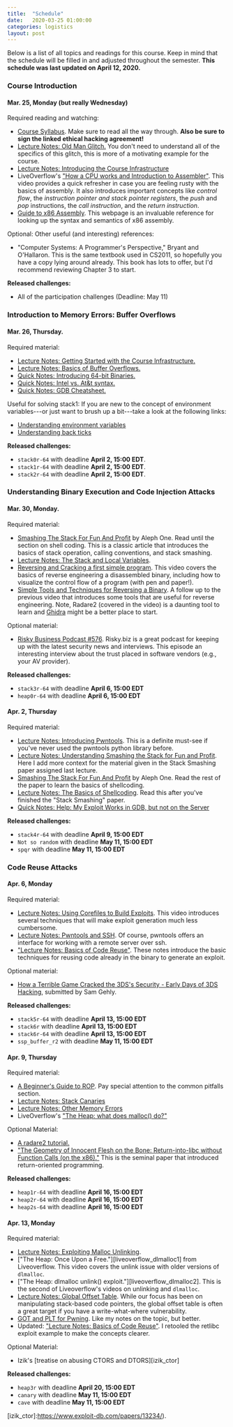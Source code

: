 ```yaml
---
title:  "Schedule"
date:   2020-03-25 01:00:00
categories: logistics
layout: post
---
```


Below is a list of all topics and readings for this course. Keep in mind that
the schedule will be filled in and adjusted throughout the semester.  **This
schedule was last updated on April 12, 2020.**


### Course Introduction


#### Mar. 25, Monday (but really Wednesday)

Required reading and watching:

 - [Course Syllabus](http://cs4401.walls.ninja/logistics/syllabus.html). Make
   sure to read all the way through. **Also be sure to sign the linked ethical
hacking agreement!**
 - [Lecture Notes: Old Man Glitch.](http://cs4401.walls.ninja/notes/lecture/oldman.html) You don't need to understand all of the specifics of this
   glitch, this is more of a motivating example for the course.  
 - [Lecture Notes: Introducing the Course Infrastructure](http://cs4401.walls.ninja/notes/lecture/intro_infrastructure.html)
 - LiveOverflow's ["How a CPU works and Introduction to
   Assembler"](https://youtu.be/6jSKldt7Eqs). This video provides a quick
refresher in case you are feeling rusty with the basics of assembly. It also
introduces important concepts like *control flow*, the *instruction pointer and
stack pointer registers*, the *push* and *pop* instructions, the *call
instruction*, and the *return instruction*.    
 - [Guide to x86 Assembly][x86asm]. This webpage is an invaluable reference for
   looking up the syntax and semantics of x86 assembly. 


Optional: Other useful (and interesting) references:

 - "Computer Systems: A Programmer's Perspective," Bryant and O'Hallaron. This
   is the same textbook used in CS2011, so hopefully you have a copy lying
around already. This book has lots to offer, but I'd recommend reviewing
Chapter 3 to start.    

**Released challenges:**
 - All of the participation challenges (Deadline: May 11)


### Introduction to Memory Errors: Buffer Overflows

#### Mar. 26, Thursday.

Required material:
 - [Lecture Notes: Getting Started with the Course Infrastructure.](http://cs4401.walls.ninja/notes/lecture/getting_started.html)  
 - [Lecture Notes: Basics of Buffer Overflows.](http://cs4401.walls.ninja/notes/lecture/basics_bufferoverflows.html) 
 - [Quick Notes: Introducing 64-bit Binaries.](http://cs4401.walls.ninja/notes/quick/64bits.html)  
 - [Quick Notes: Intel vs. At&t syntax.](http://cs4401.walls.ninja/notes/quick/intel_v_att.html)
 - [Quick Notes: GDB Cheatsheet.](http://cs4401.walls.ninja/notes/quick/gdb.html)

[x86asm]:http://www.cs.virginia.edu/~evans/cs216/guides/x86.html

Useful for solving stack1:  If you are new to the concept of environment
variables---or just want to brush up a bit---take a look at the following
links:
 - [Understanding environment variables](http://www.gnu.org/software/libc/manual/html_node/Environment-Variables.html)
 - [Understanding back ticks](https://unix.stackexchange.com/questions/48392/understanding-backtick)


**Released challenges:**
 - `stack0r-64` with deadline **April 2, 15:00 EDT**.
 - `stack1r-64` with deadline **April 2, 15:00 EDT**.
 - `stack2r-64` with deadline **April 2, 15:00 EDT**.



### Understanding Binary Execution and Code Injection Attacks 


#### Mar. 30, Monday.

Required material:
 - [Smashing The Stack For Fun And Profit][smashing] by Aleph One. Read until the
   section on shell coding.  This is a classic article that introduces the
basics of stack operation, calling conventions, and stack smashing. 
 - [Lecture Notes: The Stack and Local Variables][lecture-binexec1]. 
 - [Reversing and Cracking a first simple program][liveoverflow05]. This video
   covers the basics of reverse engineering a disassembled binary, including
how to visualize the control flow of a program (with pen and paper!).
 - [Simple Tools and Techniques for Reversing a Binary][liveoverflow06]. A
   follow up to the previous video that introduces some tools that are useful
for reverse engineering. Note, Radare2 (covered in the video) is a daunting
tool to learn and [Ghidra][ghidra] might be a better place to start.  

 Optional material:
 - [Risky Business Podcast #576][risky]. Risky.biz is a great podcast for
   keeping up with the latest security news and interviews. This episode
an interesting interview about the trust placed in software vendors (e.g., your
AV provider).

**Released challenges:** 
 - `stack3r-64` with deadline **April 6, 15:00 EDT**
 - `heap0r-64` with deadline **April 6, 15:00 EDT**

[lecture-binexec1]:/notes/lecture/binexec_part1.html
[smashing]:https://raw.githubusercontent.com/rjwalls/CS4401-notes/master/assets/pdf/stacksmashing.pdf
[risky]:https://risky.biz/RB576/
[liveoverflow05]:https://youtu.be/VroEiMOJPm8
[liveoverflow06]:https://youtu.be/3NTXFUxcKPc
[ghidra]:https://ghidra-sre.org/


#### Apr. 2, Thursday

Required material:
 - [Lecture Notes: Introducing Pwntools][notes_pwntools]. This is a definite
   must-see if you've never used the pwntools python library before.  
 - [Lecture Notes: Understanding Smashing the Stack for Fun and
   Profit][notes_understanding_smashing]. Here I add more context for the
material given in the Stack Smashing paper assigned last lecture.
 - [Smashing The Stack For Fun And Profit][smashing] by Aleph One. Read the
   rest of the paper to learn the basics of shellcoding. 
 - [Lecture Notes: The Basics of Shellcoding][notes_shellcoding]. Read this
   after you've finished the "Stack Smashing" paper.
- [Quick Notes: Help: My Exploit Works in GDB, but not on the
   Server][quick-outsidegdb]

**Released challenges:**
 - `stack4r-64` with deadline **April 9, 15:00 EDT**
 - `Not so random` with deadline **May 11, 15:00 EDT**
 - `spqr` with deadline **May 11, 15:00 EDT**


[notes_pwntools]:/notes/lecture/pwntools.html
[notes_understanding_smashing]:/notes/lecture/understanding_stack_smashing.html
[notes_shellcoding]:/notes/lecture/shellcode.html
[quick-outsidegdb]:/notes/quick/outside_of_gdb.html


### Code Reuse Attacks


#### Apr. 6, Monday

Required material:
 - [Lecture Notes: Using Corefiles to Build Exploits][notes_core]. This video
introduces several techniques that will make exploit generation much less
cumbersome.
 - [Lecture Notes: Pwntools and SSH][notes_pwntools_ssh]. Of course, pwntools
   offers an interface for working with a remote server over ssh.      
 - ["Lecture Notes: Basics of Code Reuse"][notes_code_reuse]. These notes
   introduce the basic techniques for reusing code already in the binary to
generate an exploit.  

Optional material:
 - [How a Terrible Game Cracked the 3DS's Security - Early Days of 3DS
   Hacking][3ds], submitted by Sam Gehly. 

**Released challenges:**
 - `stack5r-64` with deadline **April 13, 15:00 EDT**
 - `stack6r` with deadline **April 13, 15:00 EDT**
 - `stack6r-64` with deadline **April 13, 15:00 EDT**
 - `ssp_buffer_r2` with deadline **May 11, 15:00 EDT**

[notes_core]:/notes/lecture/corefiles.html 
[notes_pwntools_ssh]:/notes/lecture/pwntools_ssh.html
[notes_code_reuse]:/notes/lecture/basics_codereuse.html
[3ds]:https://www.youtube.com/watch?v=ImR-TdDAIJE


#### Apr. 9, Thursday

Required material:
 - [A Beginner's Guide to ROP][ropemporium]. Pay special attention to the
   common pitfalls section. 
 - [Lecture Notes: Stack Canaries][notes_canaries]
 - [Lecture Notes: Other Memory Errors][notes_memory]
 - LiveOverflow's ["The Heap: what does malloc() do?"][liveoverflow_malloc]

Optional Material:
 - [A radare2 tutorial.][radare2] 
 - ["The Geometry of Innocent Flesh on the Bone:
Return-into-libc without Function Calls (on the x86)."][shacham07] This is the
seminal paper that introduced return-oriented programming.

**Released challenges:**
 - `heap1r-64` with deadline **April 16, 15:00 EDT**
 - `heap2r-64` with deadline **April 16, 15:00 EDT**
 - `heap2s-64` with deadline **April 16, 15:00 EDT**

[ropemporium]:https://ropemporium.com/guide.html
[radare2]:https://github.com/TobalJackson/2017-SIT-RE-Presentation
[notes_canaries]:/notes/lecture/basics_canaries.html
[notes_memory]:/notes/lecture/other_memory_errors.html
[liveoverflow_malloc]:https://youtu.be/HPDBOhiKaD8
[shacham07]:https://hovav.net/ucsd/dist/geometry.pdf


#### Apr. 13, Monday

Required material:
 - [Lecture Notes: Exploiting Malloc Unlinking][notes_malloc_unlinking]. 
 - ["The Heap: Once Upon a Free."][liveoverflow_dlmalloc1] from Liveoverflow. This video
covers the unlink issue with older versions of `dlmalloc`.  
 - ["The Heap: dlmalloc unlink() exploit."][liveoverflow_dlmalloc2]. This is
   the second of Liveoverflow's videos on unlinking and `dlmalloc`. 
 - [Lecture Notes: Global Offset Table][notes_got]. While our focus has been on
   manipulating stack-based code pointers, the global offset table is often a
great target if you have a write-what-where vulnerability.
 - [GOT and PLT for Pwning][got_pwning]. Like my notes on the topic, but better. 
 - Updated: ["Lecture Notes: Basics of Code Reuse"][notes_code_reuse]. I
   retooled the retlibc exploit example to make the concepts clearer.
 
Optional Material:
 - Izik's [treatise on abusing CTORS and DTORS][izik_ctor]

**Released challenges:**
 - `heap3r` with deadline **April 20, 15:00 EDT**
 - `canary` with deadline **May 11, 15:00 EDT**
 - `cave` with deadline **May 11, 15:00 EDT**

[notes_malloc_unlinking]:/notes/lecture/exploiting_malloc_unlinking.html
[notes_got]:/notes/lecture/basics_global_offset_table.html
[got_pwning]:https://systemoverlord.com/2017/03/19/got-and-plt-for-pwning.html
[izik_ctor]:https://www.exploit-db.com/papers/13234/).
